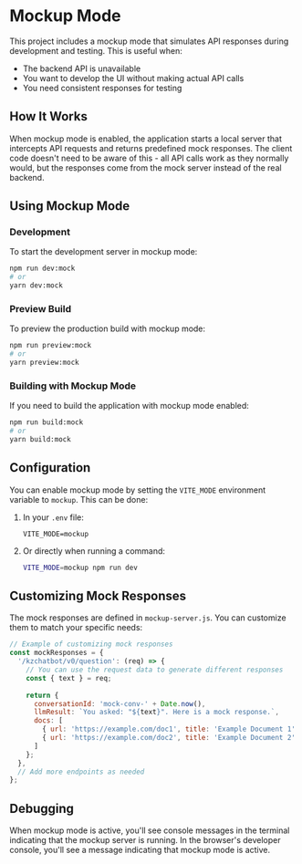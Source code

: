 # Mockup Mode

This project includes a mockup mode that simulates API responses during development and testing. This is useful when:

- The backend API is unavailable
- You want to develop the UI without making actual API calls
- You need consistent responses for testing

## How It Works

When mockup mode is enabled, the application starts a local server that intercepts API requests and returns predefined mock responses. The client code doesn't need to be aware of this - all API calls work as they normally would, but the responses come from the mock server instead of the real backend.

## Using Mockup Mode

### Development

To start the development server in mockup mode:

```bash
npm run dev:mock
# or
yarn dev:mock
```

### Preview Build

To preview the production build with mockup mode:

```bash
npm run preview:mock
# or
yarn preview:mock
```

### Building with Mockup Mode

If you need to build the application with mockup mode enabled:

```bash
npm run build:mock
# or
yarn build:mock
```

## Configuration

You can enable mockup mode by setting the `VITE_MODE` environment variable to `mockup`. This can be done:

1. In your `.env` file:
   ```
   VITE_MODE=mockup
   ```

2. Or directly when running a command:
   ```bash
   VITE_MODE=mockup npm run dev
   ```

## Customizing Mock Responses

The mock responses are defined in `mockup-server.js`. You can customize them to match your specific needs:

```javascript
// Example of customizing mock responses
const mockResponses = {
  '/kzchatbot/v0/question': (req) => {
    // You can use the request data to generate different responses
    const { text } = req;
    
    return {
      conversationId: 'mock-conv-' + Date.now(),
      llmResult: `You asked: "${text}". Here is a mock response.`,
      docs: [
        { url: 'https://example.com/doc1', title: 'Example Document 1' },
        { url: 'https://example.com/doc2', title: 'Example Document 2' }
      ]
    };
  },
  // Add more endpoints as needed
};
```

## Debugging

When mockup mode is active, you'll see console messages in the terminal indicating that the mockup server is running. In the browser's developer console, you'll see a message indicating that mockup mode is active.
